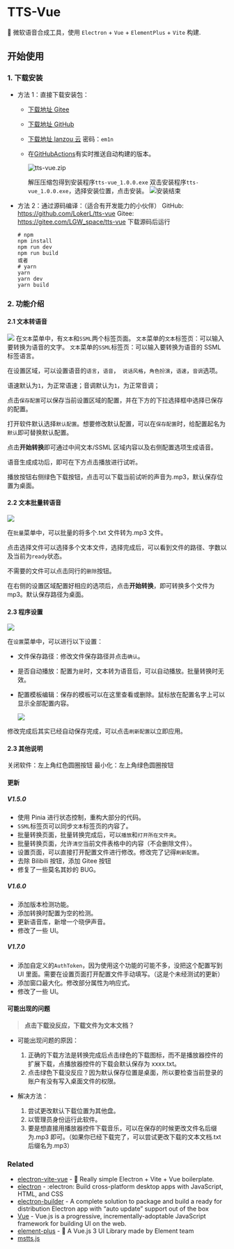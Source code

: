 # TTS-Vue

🎤 微软语音合成工具，使用 `Electron` + `Vue` + `ElementPlus` + `Vite` 构建.

## 开始使用

### 1. 下载安装

- 方法 1：直接下载安装包：

  - [下载地址 Gitee](https://gitee.com/LGW_space/tts-vue/releases/latest)

  - [下载地址 GitHub](https://github.com/LokerL/tts-vue/releases/latest)

  - [下载地址 lanzou 云](https://wwn.lanzoul.com/b0f3ype9g) 密码：`em1n`

  - 在[GitHubActions](https://github.com/LokerL/tts-vue/actions)有实时推送自动构建的版本。

    ![tts-vue.zip](http://pic.rmb.bdstatic.com/bjh/50c9038bab1165bce67cf26b763be521.png)

    解压压缩包得到安装程序`tts-vue_1.0.0.exe`
    双击安装程序`tts-vue_1.0.0.exe`，选择安装位置，点击安装。
    ![安装结束](http://pic.rmb.bdstatic.com/bjh/226a11ce4887c21429d0ad1da1dd5d69.png)

- 方法 2：通过源码编译：（适合有开发能力的小伙伴）
  GitHub: https://github.com/LokerL/tts-vue
  Gitee: https://gitee.com/LGW_space/tts-vue
  下载源码后运行

  ```shell
  # npm
  npm install
  npm run dev
  npm run build
  或者
  # yarn
  yarn
  yarn dev
  yarn build
  ```

### 2. 功能介绍

#### 2.1 文本转语音

![](http://pic.rmb.bdstatic.com/bjh/f94c2d5dcdb7b038670662773c47a8eb.png)
在`文本`菜单中，有`文本`和`SSML`两个标签页面。
`文本`菜单的`文本`标签页：可以输入要转换为语音的文字。
`文本`菜单的`SSML`标签页：可以输入要转换为语音的 SSML 标签语言。

在设置区域，可以设置语音的`语言`，`语音`，` 说话风格`，`角色扮演`，`语速`，`音调`选项。

语速默认为`1`，为正常语速；音调默认为`1`，为正常音调；

点击`保存配置`可以保存当前设置区域的配置，并在下方的下拉选择框中选择已保存的配置。

打开软件默认选择`默认配置`。想要修改默认配置，可以在`保存配置`时，给配置起名为`默认`即可替换默认配置。

点击**开始转换**即可通过中间文本/SSML 区域内容以及右侧配置选项生成语音。

语音生成成功后，即可在下方点击播放进行试听。

播放按钮右侧绿色下载按钮，点击可以下载当前试听的声音为.mp3，默认保存位置为桌面。

#### 2.2 文本批量转语音

![](http://pic.rmb.bdstatic.com/bjh/2af8a0096632014b50ce6a8176a5e8f6.png)

在`批量`菜单中，可以批量的将多个.txt 文件转为.mp3 文件。

点击选择文件可以选择多个文本文件，选择完成后，可以看到文件的路径、字数以及当前为`ready`状态。

不需要的文件可以点击同行的`删除`按钮。

在右侧的设置区域配置好相应的选项后，点击**开始转换**，即可转换多个文件为 mp3。默认保存路径为桌面。

#### 2.3 程序设置

![](http://pic.rmb.bdstatic.com/bjh/ec364eb5f5551e4cd581272bd02fa8f8.png)

在`设置`菜单中，可以进行以下设置：

- 文件保存路径：修改文件保存路径并点击`确认`。

- 是否自动播放：配置为`是`时，文本转为语音后，可以自动播放。批量转换时无效。

- 配置模板编辑：保存的模板可以在这里查看或删除。鼠标放在配置名字上可以显示全部配置内容。

  ![](http://pic.rmb.bdstatic.com/bjh/dabc0e3200b44c0c3c1f65cfca586160.png)

修改完成后其实已经自动保存完成，可以点击`刷新配置`以立即应用。

#### 2.3 其他说明

关闭软件：左上角红色圆圈按钮
最小化：左上角绿色圆圈按钮

#### 更新

##### V1.5.0

- 使用 Pinia 进行状态控制，重构大部分的代码。
- `SSML`标签页可以同步`文本`标签页的内容了。
- 批量转换页面，批量转换完成后，可以`播放`和`打开所在文件夹`。
- 批量转换页面，允许`清空`当前文件表格中的内容（不会删除文件）。
- 设置页面，可以直接打开配置文件进行修改。修改完了记得`刷新配置`。
- 去除 Bilibili 按钮，添加 Gitee 按钮
- 修复了一些莫名其妙的 BUG。

##### V1.6.0

- 添加版本检测功能。
- 添加转换时配置为空的检测。
- 更新语音库，新增一个晓伊声音。
- 修改了一些 UI。

##### V1.7.0

- 添加自定义的`AuthToken`，因为使用这个功能的可能不多，没把这个配置写到 UI 里面。需要在设置页面打开配置文件手动填写。（这是个未经测试的更新）
- 添加窗口最大化。修改部分属性为响应式。
- 修改了一些 UI。

#### 可能出现的问题

> **点击下载没反应，下载文件为文本文档？**

- 可能出现问题的原因：

  1. 正确的下载方法是转换完成后点击绿色的下载图标，而不是播放器控件的扩展下载，点播放器控件的下载会默认保存为 xxxx.txt。
  2. 点击绿色下载没反应？因为默认保存位置是桌面，所以要检查当前登录的账户有没有写入桌面文件的权限。

- 解决方法：

  1. 尝试更改默认下载位置为其他盘。
  2. 以管理员身份运行此软件。
  3. 要是想直接用播放器控件下载音乐，可以在保存的时候更改文件名后缀为.mp3 即可。（如果你已经下载完了，可以尝试更改下载的文本文档.txt 后缀名为.mp3）

### Related

- [electron-vite-vue](https://github.com/electron-vite/electron-vite-vue) - 🥳 Really simple Electron + Vite + Vue boilerplate.
- [electron](https://www.electronjs.org/) - :electron: Build cross-platform desktop apps with JavaScript, HTML, and CSS
- [electron-builder](https://github.com/electron-userland/electron-builder) - A complete solution to package and build a ready for distribution Electron app with “auto update” support out of the box
- [Vue](https://github.com/vuejs/vue) - Vue.js is a progressive, incrementally-adoptable JavaScript framework for building UI on the web.
- [element-plus](https://github.com/element-plus/element-plus) - 🎉 A Vue.js 3 UI Library made by Element team
- [mstts.js](https://github.com/ezshine/mstts-js)
